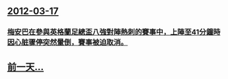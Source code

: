 ## [2012-03-17](/zh/news/2012/03/17/index.md)

### [ 梅安巴在參與英格蘭足總盃八強對陣熱刺的賽事中，上陣至41分鐘時因心脏骤停突然暈倒，賽事被迫取消。](/zh/news/2012/03/17/梅安巴在參與英格蘭足總盃八強對陣熱刺的賽事中-上陣至41分鐘時因心脏骤停突然暈倒-賽事被迫取消.md)
## [前一天...](/zh/news/2012/03/16/index.md)

